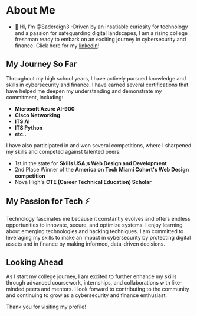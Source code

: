 
<!---
Sadereign3/Sadereign3 is a ✨ special ✨ repository because its `README.md` (this file) appears on your GitHub profile.
You can click the Preview link to take a look at your changes.
--->
# About Me
- 👋 Hi, I’m @Sadereign3
-Driven by an insatiable curiosity for technology and a passion for safeguarding digital landscapes, I am a rising college freshman ready to embark on an exciting journey in cybersecurity and finance.
Click here for my [linkedin](http://https://www.linkedin.com/in/sade-watson-626563242/ "linkedin")!

## My Journey So Far

Throughout my high school years, I have actively pursued knowledge and skills in cybersecurity and finance. I have earned several certifications that have helped me deepen my understanding and demonstrate my commitment, including:

- **Microsoft Azure AI-900**
- **Cisco Networking**
- **ITS AI**
- **ITS Python**
- **etc..**

I have also participated in and won several competitions, where I sharpened my skills and competed against talented peers:

- 1st in the state for **Skills USA;s Web Design and Development**
- 2nd Place Winner of the **America on Tech Miami Cohort's Web Design competition**
- Nova High's **CTE (Career Technical Education) Scholar**


## My Passion for Tech ⚡

Technology fascinates me because it constantly evolves and offers endless opportunities to innovate, secure, and optimize systems. I enjoy learning about emerging technologies and hacking techniques. I am committed to leveraging my skills to make an impact in cybersecurity by protecting digital assets and in finance by making informed, data-driven decisions.

## Looking Ahead

As I start my college journey, I am excited to further enhance my skills through advanced coursework, internships, and collaborations with like-minded peers and mentors. I look forward to contributing to the community and continuing to grow as a cybersecurity and finance enthusiast.

Thank you for visiting my profile!

``` ⬤
